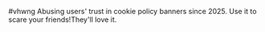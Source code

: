 #vhwng
Abusing users' trust in cookie policy banners since 2025.
Use it to scare your friends!They'll love it.
